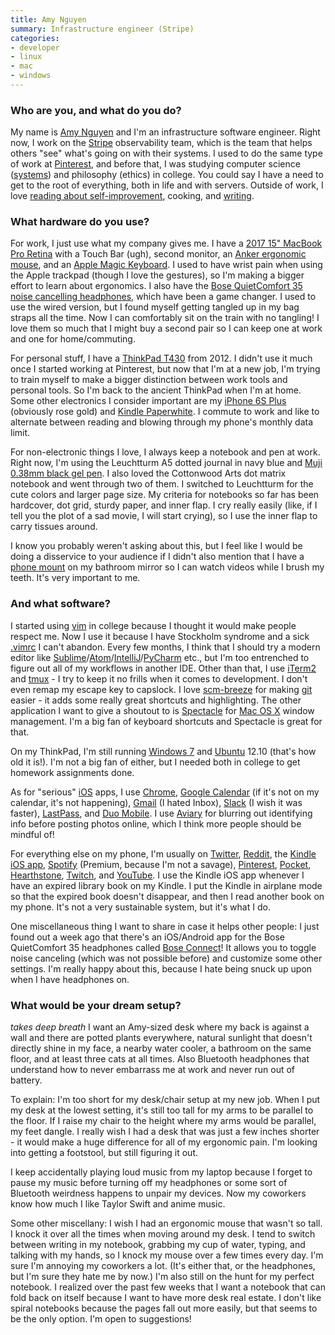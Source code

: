 ```yaml
---
title: Amy Nguyen
summary: Infrastructure engineer (Stripe)
categories:
- developer
- linux
- mac
- windows
---
```


### Who are you, and what do you do?

My name is [Amy Nguyen](https://twitter.com/amyngyn "Amy's Twitter account.") and I'm an infrastructure software engineer. Right now, I work on the [Stripe][] observability team, which is the team that helps others "see" what's going on with their systems. I used to do the same type of work at [Pinterest][], and before that, I was studying computer science ([systems](http://csmajor.stanford.edu/Tracks.shtml "The available tracks for a computer science degree at Stanford.")) and philosophy (ethics) in college. You could say I have a need to get to the root of everything, both in life and with servers. Outside of work, I love [reading about self-improvement](https://www.pinterest.com/amyngyn/life-curriculum/ "Amy's self-improvement pins on Pinterest."), cooking, and [writing](http://blog.amynguyen.net/?page_id=318 "Amy's weblog posts.").

### What hardware do you use?

For work, I just use what my company gives me. I have a [2017 15" MacBook Pro Retina][macbook-pro] with a Touch Bar (ugh), second monitor, an [Anker ergonomic mouse][2.4g-wireless-vertical-ergonomic-mouse], and an [Apple Magic Keyboard][magic-keyboard]. I used to have wrist pain when using the Apple trackpad (though I love the gestures), so I'm making a bigger effort to learn about ergonomics. I also have the [Bose QuietComfort 35 noise cancelling headphones][quietcomfort-35], which have been a game changer. I used to use the wired version, but I found myself getting tangled up in my bag straps all the time. Now I can comfortably sit on the train with no tangling! I love them so much that I might buy a second pair so I can keep one at work and one for home/commuting.

For personal stuff, I have a [ThinkPad T430][thinkpad-t430] from 2012. I didn't use it much once I started working at Pinterest, but now that I'm at a new job, I'm trying to train myself to make a bigger distinction between work tools and personal tools. So I'm back to the ancient ThinkPad when I'm at home. Some other electronics I consider important are my [iPhone 6S Plus][iphone-6s-plus] (obviously rose gold) and [Kindle Paperwhite][kindle-paperwhite]. I commute to work and like to alternate between reading and blowing through my phone's monthly data limit.

For non-electronic things I love, I always keep a notebook and pen at work. Right now, I'm using the Leuchtturm A5 dotted journal in navy blue and [Muji 0.38mm black gel pen][gel-ink-ballpoint]. I also loved the Cottonwood Arts dot matrix notebook and went through two of them. I switched to Leuchtturm for the cute colors and larger page size. My criteria for notebooks so far has been hardcover, dot grid, sturdy paper, and inner flap. I cry really easily (like, if I tell you the plot of a sad movie, I will start crying), so I use the inner flap to carry tissues around.

I know you probably weren't asking about this, but I feel like I would be doing a disservice to your audience if I didn't also mention that I have a [phone mount][easy-one-touch-car-and-desk-mount] on my bathroom mirror so I can watch videos while I brush my teeth. It's very important to me.

### And what software?

I started using [vim][] in college because I thought it would make people respect me. Now I use it because I have Stockholm syndrome and a sick [.vimrc](https://github.com/amyngyn/dotfiles/blob/master/.vimrc "Amy's .vimrc config file.") I can't abandon. Every few months, I think that I should try a modern editor like [Sublime][sublime-text]/[Atom][]/[IntelliJ][intellij-idea]/[PyCharm][] etc., but I'm too entrenched to figure out all of my workflows in another IDE. Other than that, I use [iTerm2][] and [tmux][] - I try to keep it no frills when it comes to development. I don't even remap my escape key to capslock. I love [scm-breeze][] for making [git][] easier - it adds some really great shortcuts and highlighting. The other application I want to give a shoutout to is [Spectacle][] for [Mac OS X][macos] window management. I'm a big fan of keyboard shortcuts and Spectacle is great for that.

On my ThinkPad, I'm still running [Windows 7][windows-7] and [Ubuntu][] 12.10 (that's how old it is!). I'm not a big fan of either, but I needed both in college to get homework assignments done.

As for "serious" [iOS][] apps, I use [Chrome][chrome-ios], [Google Calendar][google-calendar-ios] (if it's not on my calendar, it's not happening), [Gmail][gmail-ios] (I hated Inbox), [Slack][slack-ios] (I wish it was faster), [LastPass][lastpass-ios], and [Duo Mobile][duo-mobile-ios]. I use [Aviary][aviary-ios] for blurring out identifying info before posting photos online, which I think more people should be mindful of!

For everything else on my phone, I'm usually on [Twitter][twitter-ios], [Reddit][reddit-ios], the [Kindle iOS app][kindle-ios], [Spotify][spotify-ios] (Premium, because I'm not a savage), [Pinterest][pinterest-ios], [Pocket][pocket-ios], [Hearthstone][hearthstone-ios], [Twitch][twitch-ios], and [YouTube][youtube-ios]. I use the Kindle iOS app whenever I have an expired library book on my Kindle. I put the Kindle in airplane mode so that the expired book doesn't disappear, and then I read another book on my phone. It's not a very sustainable system, but it's what I do.

One miscellaneous thing I want to share in case it helps other people: I just found out a week ago that there's an iOS/Android app for the Bose QuietComfort 35 headphones called [Bose Connect][bose-connect-ios]! It allows you to toggle noise canceling (which was not possible before) and customize some other settings. I'm really happy about this, because I hate being snuck up upon when I have headphones on.

### What would be your dream setup?

*takes deep breath* I want an Amy-sized desk where my back is against a wall and there are potted plants everywhere, natural sunlight that doesn't directly shine in my face, a nearby water cooler, a bathroom on the same floor, and at least three cats at all times. Also Bluetooth headphones that understand how to never embarrass me at work and never run out of battery.

To explain: I'm too short for my desk/chair setup at my new job. When I put my desk at the lowest setting, it's still too tall for my arms to be parallel to the floor. If I raise my chair to the height where my arms would be parallel, my feet dangle. I really wish I had a desk that was just a few inches shorter - it would make a huge difference for all of my ergonomic pain. I'm looking into getting a footstool, but still figuring it out.

I keep accidentally playing loud music from my laptop because I forget to pause my music before turning off my headphones or some sort of Bluetooth weirdness happens to unpair my devices. Now my coworkers know how much I like Taylor Swift and anime music.

Some other miscellany:  I wish I had an ergonomic mouse that wasn't so tall. I knock it over all the times when moving around my desk. I tend to switch between writing in my notebook, grabbing my cup of water, typing, and talking with my hands, so I knock my mouse over a few times every day. I'm sure I'm annoying my coworkers a lot. (It's either that, or the headphones, but I'm sure they hate me by now.) I'm also still on the hunt for my perfect notebook. I realized over the past few weeks that I want a notebook that can fold back on itself because I want to have more desk real estate. I don't like spiral notebooks because the pages fall out more easily, but that seems to be the only option. I'm open to suggestions!

[2.4g-wireless-vertical-ergonomic-mouse]: https://www.anker.com/products/variant/2.4G-Wireless-Vertical-Ergonomic-Mouse/98ANWVM-UBA "A vertical ergonomic mouse."
[atom]: https://atom.io/ "A text editor based on web technology."
[aviary-ios]: https://itunes.apple.com/us/app/photo-editor-by-aviary/id527445936 "A photo editor app."
[bose-connect-ios]: https://itunes.apple.com/us/app/bose-connect/id1046510029 "An app for customising Bose Bluetooth devices."
[chrome-ios]: https://itunes.apple.com/us/app/chrome/id535886823 "A web browser app."
[duo-mobile-ios]: https://itunes.apple.com/us/app/duo-mobile/id422663827 "An app for the authentication service."
[easy-one-touch-car-and-desk-mount]: https://www.iottie.com/Product/Series/OneTouch/Car-Mount "A car and desk phone mount."
[gel-ink-ballpoint]: https://www.muji.us/store/stationery/pen-pencils/capped-gel-ink.html "A ball-point pen."
[git]: https://git-scm.com/ "A version control system."
[gmail-ios]: https://itunes.apple.com/us/app/gmail-email-from-google/id422689480 "A client for the email service."
[google-calendar-ios]: https://itunes.apple.com/us/app/google-calendar/id909319292 "An app for the calendar service."
[hearthstone-ios]: https://itunes.apple.com/us/app/hearthstone/id625257520 "A card battle game."
[intellij-idea]: http://www.jetbrains.com/idea/ "A developer's IDE."
[ios]: https://www.apple.com/ios/ios-10/ "A mobile operating system."
[iphone-6s-plus]: https://en.wikipedia.org/wiki/IPhone_6s_Plus "A large smartphone."
[iterm2]: https://iterm2.com/ "An alternative terminal application for Mac OS X."
[kindle-ios]: https://itunes.apple.com/gb/app/kindle/id302584613 "An iPhone app for accessing Kindle content from Amazon."
[kindle-paperwhite]: https://www.amazon.com/Kindle-Paperwhite-Touch-light/dp/B007OZNZG0 "An e-book reader with a book-like screen."
[lastpass-ios]: https://itunes.apple.com/us/app/lastpass-password-manager/id324613447 "A password manager app."
[macbook-pro]: https://www.apple.com/macbook-pro/ "A laptop."
[macos]: https://en.wikipedia.org/wiki/MacOS "An operating system for Mac hardware."
[magic-keyboard]: https://en.wikipedia.org/wiki/Magic_Keyboard "A wireless keyboard."
[pinterest-ios]: https://itunes.apple.com/us/app/pinterest/id429047995 "A client app for the pin service."
[pinterest]: https://www.pinterest.com/ "An online 'pinboard' service."
[pocket-ios]: https://getpocket.com/ios/ "An app for the read-it-later service."
[pycharm]: https://www.jetbrains.com/pycharm/ "A Python-focused IDE."
[quietcomfort-35]: https://www.bose.com/en_us/products/headphones/over_ear_headphones/quietcomfort-35-wireless.html "Wireless over-the-ear headphones."
[reddit-ios]: https://itunes.apple.com/us/app/reddit-the-official-app/id1064216828 "An app for the forum service."
[scm-breeze]: https://github.com/scmbreeze/scm_breeze "Shell scripts for enhancing git."
[slack-ios]: https://itunes.apple.com/us/app/slack-team-communication/id618783545 "A client app for the chat service."
[spectacle]: https://www.spectacleapp.com/ "A Mac tool for moving and resizing windows."
[spotify-ios]: https://itunes.apple.com/us/app/spotify/id324684580 "An iOS client for the music service."
[stripe]: https://stripe.com/ "A payment service."
[sublime-text]: http://www.sublimetext.com/ "A coder's text editor."
[thinkpad-t430]: http://shop.lenovo.com/us/en/laptops/thinkpad/t-series/t430/ "A 14 inch PC laptop."
[tmux]: https://sourceforge.net/projects/tmux/ "A terminal multiplexer, similar to screen."
[twitch-ios]: https://itunes.apple.com/us/app/twitch/id460177396 "An app for the streaming service."
[twitter-ios]: https://itunes.apple.com/app/twitter/id333903271 "A Twitter client."
[ubuntu]: https://www.ubuntu.com/ "A Unix distribution."
[vim]: https://www.vim.org/ "A command-line text editor."
[windows-7]: https://en.wikipedia.org/wiki/Windows_7 "An operating system."
[youtube-ios]: https://itunes.apple.com/us/app/youtube/id544007664 "A YouTube client for iOS."
